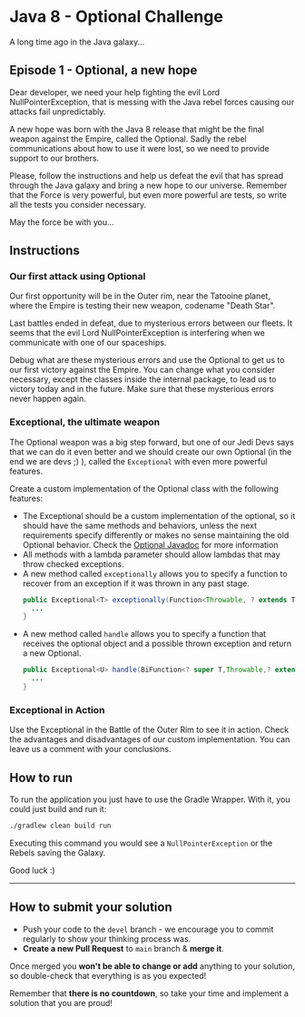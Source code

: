 # Java 8 - Optional Challenge

A long time ago in the Java galaxy...

## Episode 1 - Optional, a new hope

Dear developer, we need your help fighting the evil Lord NullPointerException, that is messing with the Java rebel forces causing our attacks fail unpredictably. 

A new hope was born with the Java 8 release that might be the final weapon against the Empire, called the Optional. Sadly the rebel communications about how to use it were lost, so we need to provide support to our brothers.

Please, follow the instructions and help us defeat the evil that has spread through the Java galaxy and bring a new hope to our universe. Remember that the Force is very powerful, but even more powerful are tests, so write all the tests you consider necessary.

May the force be with you...

## Instructions

### Our first attack using Optional

Our first opportunity will be in the Outer rim, near the Tatooine planet, where the Empire is testing their new weapon, codename "Death Star".

Last battles ended in defeat, due to mysterious errors between our fleets. It seems that the evil Lord NullPointerException is interfering when we communicate with one of our spaceships.

Debug what are these mysterious errors and use the Optional to get us to our first victory against the Empire. You can change what you consider necessary, except the classes inside the internal package, to lead us to victory today and in the future. Make sure that these mysterious errors never happen again. 

### Exceptional, the ultimate weapon

The Optional weapon was a big step forward, but one of our Jedi Devs says that we can do it even better and we should create our own Optional (in the end we are devs ;) ), called the `Exceptional` with even more powerful features.

Create a custom implementation of the Optional class with the following features:
- The Exceptional should be a custom implementation of the optional, so it should have the same methods and behaviors, unless the next requirements specify differently or makes no sense maintaining the old Optional behavior. Check the [Optional Javadoc](https://docs.oracle.com/javase/8/docs/api/java/util/Optional.html) for more information
- All methods with a lambda parameter should allow lambdas that may throw checked exceptions.
- A new method called `exceptionally` allows you to specify a function to recover from an exception if it was thrown in any past stage.
  ```java
  public Exceptional<T> exceptionally(Function<Throwable, ? extends T> fn) {
    ...
  }
  ```
- A new method called `handle` allows you to specify a function that receives the optional object and a possible thrown exception and return a new Optional.
  ```java
  public Exceptional<U> handle(BiFunction<? super T,Throwable,? extends U> fn) {
    ...
  }
  ```
  
### Exceptional in Action

Use the Exceptional in the Battle of the Outer Rim to see it in action. Check the advantages and disadvantages of our custom implementation. You can leave us a comment with your conclusions.

## How to run
To run the application you just have to use the Gradle Wrapper. 
With it, you could just build and run it:
```bash
./gradlew clean build run
```

Executing this command you would see a `NullPointerException` or the Rebels saving the Galaxy. 

Good luck :)

---

## How to submit your solution

* Push your code to the `devel` branch - we encourage you to commit regularly to show your thinking process was.
* **Create a new Pull Request** to `main` branch & **merge it**.

Once merged you **won't be able to change or add** anything to your solution, so double-check that everything is as
you expected!

Remember that **there is no countdown**, so take your time and implement a solution that you are proud!
